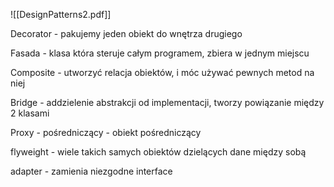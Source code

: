 ![[DesignPatterns2.pdf]]



Decorator - pakujemy jeden obiekt do wnętrza drugiego

Fasada - klasa która steruje całym programem, zbiera w jednym miejscu

Composite - utworzyć relacja obiektów, i móc używać pewnych metod na niej

Bridge - addzielenie abstrakcji od implementacji, tworzy powiązanie między 2 klasami

Proxy - pośredniczący - obiekt pośredniczący

flyweight - wiele takich samych obiektów dzielących dane między sobą

adapter - zamienia niezgodne interface

